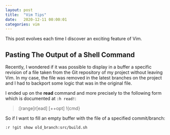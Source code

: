 ```yaml
---
layout: post
title:  "Vim Tips"
date:   2020-12-11 00:00:01
categories: vim
---
```


This post evolves each time I discover an exciting feature of Vim.

## Pasting The Output of a Shell Command

Recently, I wondered if it was possible to display in a buffer a specific
revision of a file taken from the Git repository of my project without leaving
Vim. In my case, the file was removed in the latest branches on the project and
I had to backport some logic that was in the original file.

I ended up on the __read__ command and more precisely to the following form
which is documented at `:h read!`:

> :[range]r[ead] [++opt] !{cmd}

So if I want to fill an empty buffer with the file of a specified
commit/branch:

```
:r !git show old_branch:src/build.sh
```

